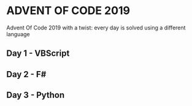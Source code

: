 # ADVENT OF CODE 2019
Advent Of Code 2019 with a twist: every day is solved using a different language

## Day 1 - VBScript
## Day 2 - F#
## Day 3 - Python

